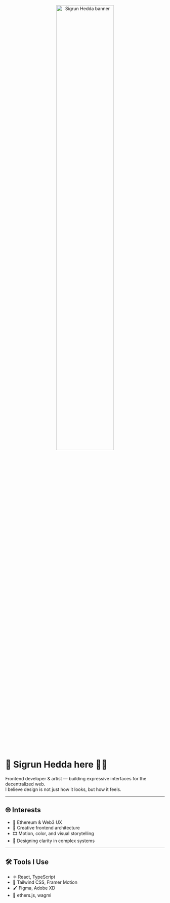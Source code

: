 <div align="center">
  <img src="https://i.postimg.cc/wBxjmDd9/Screenshot-2025-06-23-015731.png" alt="Sigrun Hedda banner" width="60%" />
</div>

# 🎨 Sigrun Hedda here 👋🏽

Frontend developer & artist — building expressive interfaces for the decentralized web.  
I believe design is not just how it looks, but how it feels.

---

## 🌐 Interests

- 🧠 Ethereum & Web3 UX  
- 🎨 Creative frontend architecture  
- 🎞️ Motion, color, and visual storytelling  
- 🧩 Designing clarity in complex systems

---

## 🛠 Tools I Use

- ⚛️ React, TypeScript  
- 💨 Tailwind CSS, Framer Motion  
- 🖌️ Figma, Adobe XD  
- 🔗 ethers.js, wagmi

<!---
sigrunhedda/sigrunhedda is a ✨ special ✨ repository because its `README.md` appears on your GitHub profile.
--->
